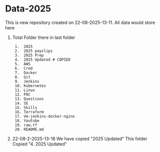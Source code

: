 # Data-2025
This is new repository created on 22-08-2025-13-11. All data would store here

1. Total Folder there in last folder

        1.  2025
        2.  2025 payslips
        3.  2025 Prep
        4.  2025 Updated # COPIED
        5.  AWS
        6.  Cred
        7.  Docker
        8.  Git
        9.  Jenkins
        10. Kubernetes
        11. Linux
        12. POC
        13. Questions
        14. SE
        15. Skills
        16. Terraform
        17. Vm-jenkins-docker-nginx
        18. Youtube
        19. raw.tf
        20. README.md


2. 22-08-2-2025-13-18
We have copied "2025 Updated" This folder
Copied  "4.  2025 Updated"